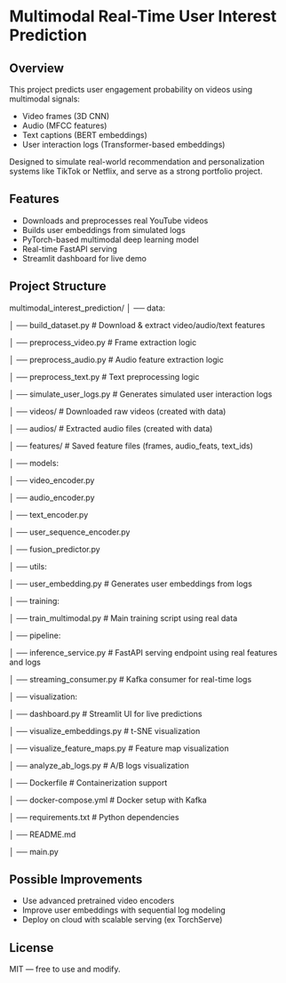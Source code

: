 # Multimodal Real-Time User Interest Prediction

## Overview
This project predicts user engagement probability on videos using multimodal signals:
- Video frames (3D CNN)
- Audio (MFCC features)
- Text captions (BERT embeddings)
- User interaction logs (Transformer-based embeddings)

Designed to simulate real-world recommendation and personalization systems like TikTok or Netflix, and serve as a strong portfolio project.

## Features
- Downloads and preprocesses real YouTube videos
- Builds user embeddings from simulated logs
- PyTorch-based multimodal deep learning model
- Real-time FastAPI serving
- Streamlit dashboard for live demo

## Project Structure
multimodal_interest_prediction/
│ ── data:

│   ── build_dataset.py          # Download & extract video/audio/text features

│   ── preprocess_video.py       # Frame extraction logic

│   ── preprocess_audio.py       # Audio feature extraction logic

│   ── preprocess_text.py        # Text preprocessing logic

│   ── simulate_user_logs.py     # Generates simulated user interaction logs

│   ── videos/                   # Downloaded raw videos (created with data)

│   ── audios/                   # Extracted audio files (created with data)

│   ── features/                 # Saved feature files (frames, audio_feats, text_ids)

│ ── models:

│   ── video_encoder.py

│   ── audio_encoder.py

│   ── text_encoder.py

│   ── user_sequence_encoder.py

│   ── fusion_predictor.py

│ ── utils:

│   ── user_embedding.py        # Generates user embeddings from logs

│ ── training:

│   ── train_multimodal.py      # Main training script using real data

│ ── pipeline:

│   ── inference_service.py     # FastAPI serving endpoint using real features and logs

│   ── streaming_consumer.py    # Kafka consumer for real-time logs

│ ── visualization:

│   ── dashboard.py             # Streamlit UI for live predictions

│   ── visualize_embeddings.py  # t-SNE visualization

│   ── visualize_feature_maps.py # Feature map visualization

│   ── analyze_ab_logs.py       # A/B logs visualization

│ ── Dockerfile                   # Containerization support 

│ ── docker-compose.yml           # Docker setup with Kafka

│ ── requirements.txt            # Python dependencies

│ ── README.md                   

│ ── main.py                     

## Possible Improvements
- Use advanced pretrained video encoders
- Improve user embeddings with sequential log modeling
- Deploy on cloud with scalable serving (ex TorchServe)

## License
MIT — free to use and modify.
